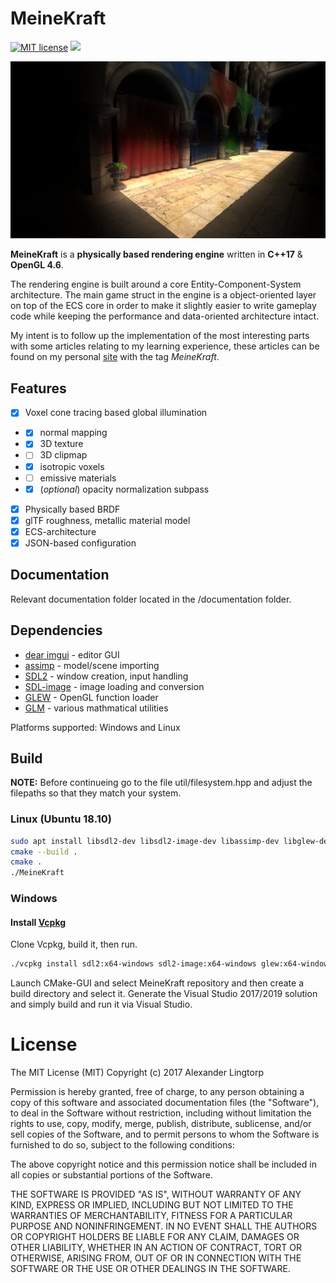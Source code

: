 # MeineKraft

[![MIT license](https://img.shields.io/badge/License-MIT-blue.svg)](https://lbesson.mit-license.org/)
[![](https://img.shields.io/badge/twitter-follow-blue.svg)](https://twitter.com/ALingtorp)

![](/resources/screenshots/sponza.png)

**MeineKraft** is a **physically based rendering engine** written in **C++17** & **OpenGL 4.6**.

The rendering engine is built around a core Entity-Component-System
architecture. The main game struct in the engine is a object-oriented layer
on top of the ECS core in order to make it slightly easier to write
gameplay code while keeping the performance and data-oriented architecture intact.

My intent is to follow up the implementation of the most interesting parts with some articles relating to my learning experience,
these articles can be found on my personal [site](http://lingtorp.com) with the tag *MeineKraft*.

## Features
- [X] Voxel cone tracing based global illumination
- - [X] normal mapping
- - [X] 3D texture
- - [ ] 3D clipmap
- - [X] isotropic voxels
- - [ ] emissive materials
- - [X] (_optional_) opacity normalization subpass 
- [X] Physically based BRDF
- [X] glTF roughness, metallic material model
- [X] ECS-architecture
- [X] JSON-based configuration

## Documentation
Relevant documentation folder located in the /documentation folder. 

## Dependencies
* [dear imgui](https://github.com/ocornut/imgui) - editor GUI
* [assimp](https://github.com/syoyo/assimp) - model/scene importing
* [SDL2](https://www.libsdl.org/) - window creation, input handling
* [SDL-image](https://www.libsdl.org/projects/SDL_image/) - image loading and conversion
* [GLEW](https://duckduckgo.com/?q=GLEW&t=ffab&ia=web) - OpenGL function loader
* [GLM](https://glm.g-truc.net/0.9.8/index.html) - various mathmatical utilities

Platforms supported: Windows and Linux

## Build
**NOTE:** Before continueing go to the file util/filesystem.hpp and adjust the filepaths so that they match your system.
### Linux (Ubuntu 18.10)
```bash
sudo apt install libsdl2-dev libsdl2-image-dev libassimp-dev libglew-dev
cmake --build .
cmake .
./MeineKraft
```
### Windows
#### Install [Vcpkg](https://github.com/microsoft/vcpkg)
Clone Vcpkg, build it, then run.
```bash
./vcpkg install sdl2:x64-windows sdl2-image:x64-windows glew:x64-windows assimp:x64-windows
```
Launch CMake-GUI and select MeineKraft repository and then create a build directory and select it.
Generate the Visual Studio 2017/2019 solution and simply build and run it via Visual Studio.

# License
The MIT License (MIT)
Copyright (c) 2017 Alexander Lingtorp

Permission is hereby granted, free of charge, to any person obtaining a copy of this software and associated documentation files (the "Software"), to deal in the Software without restriction, including without limitation the rights to use, copy, modify, merge, publish, distribute, sublicense, and/or sell copies of the Software, and to permit persons to whom the Software is furnished to do so, subject to the following conditions:

The above copyright notice and this permission notice shall be included in all copies or substantial portions of the Software.

THE SOFTWARE IS PROVIDED "AS IS", WITHOUT WARRANTY OF ANY KIND, EXPRESS OR IMPLIED, INCLUDING BUT NOT LIMITED TO THE WARRANTIES OF MERCHANTABILITY, FITNESS FOR A PARTICULAR PURPOSE AND NONINFRINGEMENT. IN NO EVENT SHALL THE AUTHORS OR COPYRIGHT HOLDERS BE LIABLE FOR ANY CLAIM, DAMAGES OR OTHER LIABILITY, WHETHER IN AN ACTION OF CONTRACT, TORT OR OTHERWISE, ARISING FROM, OUT OF OR IN CONNECTION WITH THE SOFTWARE OR THE USE OR OTHER DEALINGS IN THE SOFTWARE.
